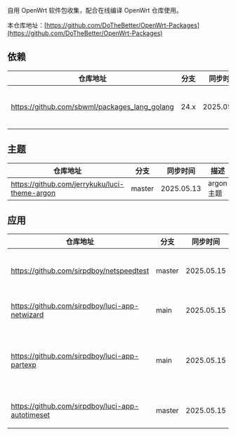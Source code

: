 
自用 OpenWrt 软件包收集，配合在线编译 OpenWrt 仓库使用。

本仓库地址：[https://github.com/DoTheBetter/OpenWrt-Packages](https://github.com/DoTheBetter/OpenWrt-Packages)


## 依赖
| 仓库地址 | 分支 | 同步时间 | 描述 |
| -------- | ---- | -------- | -------- |
| https://github.com/sbwml/packages_lang_golang | 24.x | 2025.05.07 | geodata、xray 等依赖高版本 go |

## 主题
| 仓库地址 | 分支 | 同步时间 | 描述 |
| -------- | ---- | -------- | -------- |
| https://github.com/jerrykuku/luci-theme-argon | master | 2025.05.13 | argon 主题 |

## 应用
| 仓库地址 | 分支 | 同步时间 | 描述 |
| -------- | ---- | -------- | -------- |
| https://github.com/sirpdboy/netspeedtest | master | 2025.05.15 | 网络速度诊断测试 |
| https://github.com/sirpdboy/luci-app-netwizard | main | 2025.05.15 | 网络设置向导 |
| https://github.com/sirpdboy/luci-app-partexp | main | 2025.05.15 | 分区格式化、扩容、挂载 |
| https://github.com/sirpdboy/luci-app-autotimeset | master | 2025.05.15 | 定时任务设置 |

